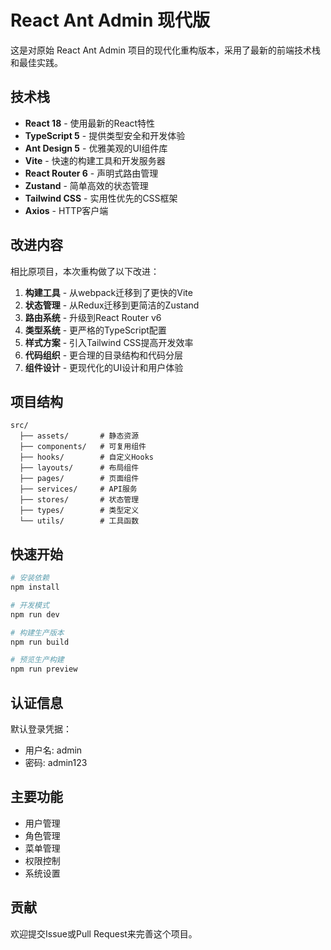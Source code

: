 # React Ant Admin 现代版

这是对原始 React Ant Admin 项目的现代化重构版本，采用了最新的前端技术栈和最佳实践。

## 技术栈

- **React 18** - 使用最新的React特性
- **TypeScript 5** - 提供类型安全和开发体验
- **Ant Design 5** - 优雅美观的UI组件库
- **Vite** - 快速的构建工具和开发服务器
- **React Router 6** - 声明式路由管理
- **Zustand** - 简单高效的状态管理
- **Tailwind CSS** - 实用性优先的CSS框架
- **Axios** - HTTP客户端

## 改进内容

相比原项目，本次重构做了以下改进：

1. **构建工具** - 从webpack迁移到了更快的Vite
2. **状态管理** - 从Redux迁移到更简洁的Zustand
3. **路由系统** - 升级到React Router v6
4. **类型系统** - 更严格的TypeScript配置
5. **样式方案** - 引入Tailwind CSS提高开发效率
6. **代码组织** - 更合理的目录结构和代码分层
7. **组件设计** - 更现代化的UI设计和用户体验

## 项目结构

```
src/
  ├── assets/       # 静态资源
  ├── components/   # 可复用组件
  ├── hooks/        # 自定义Hooks
  ├── layouts/      # 布局组件
  ├── pages/        # 页面组件
  ├── services/     # API服务
  ├── stores/       # 状态管理
  ├── types/        # 类型定义
  └── utils/        # 工具函数
```

## 快速开始

```bash
# 安装依赖
npm install

# 开发模式
npm run dev

# 构建生产版本
npm run build

# 预览生产构建
npm run preview
```

## 认证信息

默认登录凭据：

- 用户名: admin
- 密码: admin123

## 主要功能

- 用户管理
- 角色管理
- 菜单管理
- 权限控制
- 系统设置

## 贡献

欢迎提交Issue或Pull Request来完善这个项目。 